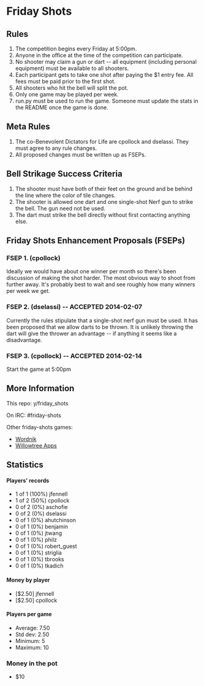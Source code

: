 Friday Shots
============

Rules
-----
1. The competition begins every Friday at 5:00pm.
1. Anyone in the office at the time of the competition can participate.
1. No shooter may claim a gun or dart -- all equipment (including
   personal equipment) must be available to all shooters.
1. Each participant gets to take one shot after paying the $1 entry fee. All
   fees must be paid prior to the first shot.
1. All shooters who hit the bell will split the pot.
1. Only one game may be played per week.
1. run.py must be used to run the game. Someone must update the stats in
   the README once the game is done.


Meta Rules
----------
1. The co-Benevolent Dictators for Life are cpollock and dselassi. They must
   agree to any rule changes.
1. All proposed changes must be written up as FSEPs.


Bell Strikage Success Criteria
------------------------------
1. The shooter must have both of their feet on the ground and be behind
   the line where the color of tile changes.
1. The shooter is allowed one dart and one single-shot Nerf gun to
   strike the bell. The gun need not be used.
1. The dart must strike the bell directly without first contacting anything
   else.


Friday Shots Enhancement Proposals (FSEPs)
------------------------------------------

### FSEP 1. (cpollock)
Ideally we would have about one winner per month so there's been
discussion of making the shot harder. The most obvious way to shoot from
further away.  It's probably best to wait and see roughly how many
winners per week we get.

### FSEP 2. (dselassi) -- ACCEPTED 2014-02-07
Currently the rules stipulate that a single-shot nerf gun must be
used. It has been proposed that we allow darts to be thrown. It is
unlikely throwing the dart will give the thrower an advantage -- if
anything it seems like a disadvantage.

### FSEP 3. (cpollock) -- ACCEPTED 2014-02-14
Start the game at 5:00pm


More Information
----------------
This repo: y/friday_shots

On IRC: #friday-shots

Other friday-shots games:
* [Wordnik](https://github.com/colinpollock/friday-shots)
* [Willowtree Apps](https://github.com/willowtreeapps/friday-shots)


Statistics
----------
####  Players' records  ####
* 1 of 1 (100%) jfennell
* 1 of 2 (50%) cpollock
* 0 of 2 (0%) aschofie
* 0 of 2 (0%) dselassi
* 0 of 1 (0%) ahutchinson
* 0 of 1 (0%) benjamin
* 0 of 1 (0%) jtwang
* 0 of 1 (0%) philz
* 0 of 1 (0%) robert_guest
* 0 of 1 (0%) striglia
* 0 of 1 (0%) tbrooks
* 0 of 1 (0%) tkadich

#### Money by player  ####
* [$2.50] jfennell
* [$2.50] cpollock

#### Players per game  ####
* Average: 7.50
* Std dev: 2.50
* Minimum: 5
* Maximum: 10

### Money in the pot ###
* $10
